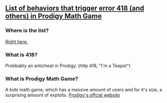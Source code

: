 ## [List of behaviors that trigger error 418 (and others) in Prodigy Math Game](https://github.com/afkvido/prodigy418/blob/main/!%20LIST.md)

### Where is the list?

[Right here.](https://github.com/afkvido/prodigy418/blob/main/!%20LIST.md)

### What is 418?
Probbably an anticheat in Prodigy. (http 418, "I'm a Teapot")

### What is Prodigy Math Game?
A kids math game, which has a massive amount of users and for it's size, a surprising amount of exploits.
[Prodigy's offcial website](https://www.prodigygame.com/main-en/)
